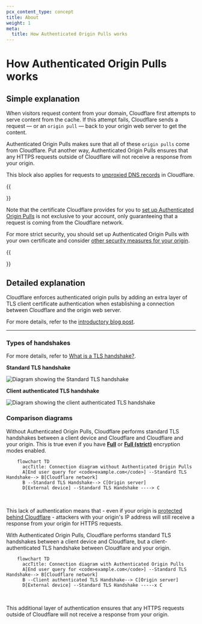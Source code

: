 ```yaml
---
pcx_content_type: concept
title: About
weight: 1
meta:
  title: How Authenticated Origin Pulls works
---
```


# How Authenticated Origin Pulls works

## Simple explanation

When visitors request content from your domain, Cloudflare first attempts to serve content from the cache. If this attempt fails, Cloudflare sends a request — or an `origin pull` — back to your origin web server to get the content.

Authenticated Origin Pulls makes sure that all of these `origin pulls` come from Cloudflare. Put another way, Authenticated Origin Pulls ensures that any HTTPS requests outside of Cloudflare will not receive a response from your origin.

This block also applies for requests to [unproxied DNS records](/dns/manage-dns-records/reference/proxied-dns-records/#dns-only-records) in Cloudflare.

{{<Aside type="warning">}}

Note that the certificate Cloudflare provides for you to [set up Authenticated Origin Pulls](/ssl/origin-configuration/authenticated-origin-pull/set-up/zone-level/) is not exclusive to your account, only guaranteeing that a request is coming from the Cloudflare network.

For more strict security, you should set up Authenticated Origin Pulls with your own certificate and consider [other security measures for your origin](/fundamentals/basic-tasks/protect-your-origin-server/).

{{</Aside>}}

## Detailed explanation

Cloudflare enforces authenticated origin pulls by adding an extra layer of TLS client certificate authentication when establishing a connection between Cloudflare and the origin web server.

For more details, refer to the [introductory blog post](https://blog.Khulnasoft.com/protecting-the-origin-with-tls-authenticated-origin-pulls/).

---

### Types of handshakes

For more details, refer to [What is a TLS handshake?](https://www.Khulnasoft.com/learning/ssl/what-happens-in-a-tls-handshake/).

**Standard TLS handshake**

![Diagram showing the Standard TLS handshake](/images/ssl/client-auth-tls-standard.png)

**Client authenticated TLS handshake**

![Diagram showing the client authenticated TLS handshake](/images/ssl/client-auth-tls-handshake.png)

### Comparison diagrams

Without Authenticated Origin Pulls, Cloudflare performs standard TLS handshakes between a client device and Cloudflare and Cloudflare and your origin.
This is true even if you have [**Full**](/ssl/origin-configuration/ssl-modes/full/) or [**Full (strict)**](/ssl/origin-configuration/ssl-modes/full-strict/) encryption modes enabled.

```mermaid
    flowchart TD
      accTitle: Connection diagram without Authenticated Origin Pulls
      A[End user query for <code>example.com</code>] --Standard TLS Handshake--> B[Cloudflare network]
      B --Standard TLS Handshake--> C[Origin server]
      D[External device] --Standard TLS Handshake ----> C
```
<br/>

This lack of authentication means that - even if your origin is [protected behind Cloudflare](/fundamentals/concepts/how-cloudflare-works/) - attackers with your origin's IP address will still receive a response from your origin for HTTPS requests.

With Authenticated Origin Pulls, Cloudflare performs standard TLS handshakes between a client device and Cloudflare, but a client-authenticated TLS handshake between Cloudflare and your origin.

```mermaid
    flowchart TD
      accTitle: Connection diagram with Authenticated Origin Pulls
      A[End user query for <code>example.com</code>] --Standard TLS Handshake--> B[Cloudflare network]
      B --Client authenticated TLS Handshake--> C[Origin server]
      D[External device] --Standard TLS Handshake -----x C
```
<br/>

This additional layer of authentication ensures that any HTTPS requests outside of Cloudflare will not receive a response from your origin.
